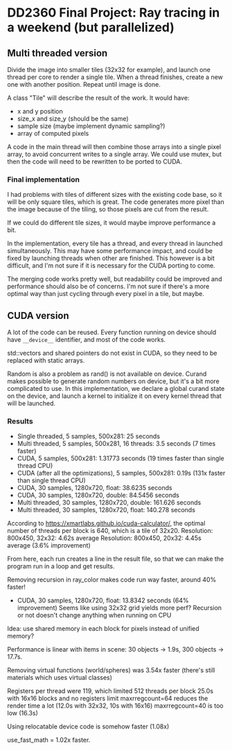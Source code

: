 # DD2360 Final Project: Ray tracing in a weekend (but parallelized)

## Multi threaded version
Divide the image into smaller tiles (32x32 for example), and launch one thread per core to render a single tile. When a thread finishes, create a new one with another position. Repeat until image is done.

A class "Tile" will describe the result of the work. It would have:
- x and y position
- size_x and size_y (should be the same)
- sample size (maybe implement dynamic sampling?)
- array of computed pixels

A code in the main thread will then combine those arrays into a single pixel array, to avoid concurrent writes to a single array.
We could use mutex, but then the code will need to be rewritten to be ported to CUDA.

### Final implementation
I had problems with tiles of different sizes with the existing code base, so it will be only square tiles, which is great. The code generates more pixel than the image because of the tiling, so those pixels are cut from the result.

If we could do different tile sizes, it would maybe improve performance a bit.

In the implementation, every tile has a thread, and every thread in launched simultaneously. This may have some performance impact, and could be fixed by launching threads when other are finished. This however is a bit difficult, and I'm not sure if it is necessary for the CUDA porting to come.

The merging code works pretty well, but readability could be improved and performance should also be of concerns. I'm not sure if there's a more optimal way than just cycling through every pixel in a tile, but maybe.

## CUDA version
A lot of the code can be reused. Every function running on device should have `__device__` identifier, and most of the code works.

std::vectors and shared pointers do not exist in CUDA, so they need to be replaced with static arrays.

Random is also a problem as rand() is not available on device. Curand makes possible to generate random numbers on device, but it's a bit more complicated to use. In this implementation, we declare a global curand state on the device, and launch a kernel to initialize it on every kernel thread that will be launched.

### Results
- Single threaded, 5 samples, 500x281: 25 seconds
- Multi threaded, 5 samples, 500x281, 16 threads: 3.5 seconds (7 times faster)
- CUDA, 5 samples, 500x281: 1.31773 seconds (19 times faster than single thread CPU)
- CUDA (after all the optimizations), 5 samples, 500x281: 0.19s (131x faster than single thread CPU)
- CUDA, 30 samples, 1280x720, float: 38.6235 seconds
- CUDA, 30 samples, 1280x720, double: 84.5456 seconds
- Multi threaded, 30 samples, 1280x720, double: 161.626 seconds
- Multi threaded, 30 samples, 1280x720, float: 140.278 seconds

According to https://xmartlabs.github.io/cuda-calculator/, the optimal number of threads per block is 640, which is a tile of 32x20.
Resolution: 800x450, 32x32: 4.62s average
Resolution: 800x450, 20x32: 4.45s average (3.6% improvement)

From here, each run creates a line in the result file, so that we can make the program run in a loop and get results.

Removing recursion in ray_color makes code run way faster, around 40% faster!
- CUDA, 30 samples, 1280x720, float: 13.8342 seconds (64% improvement)
Seems like using 32x32 grid yields more perf?
Recursion or not doesn't change anything when running on CPU

Idea: use shared memory in each block for pixels instead of unified memory?

Performance is linear with items in scene: 30 objects -> 1.9s, 300 objects -> 17.7s.

Removing virtual functions (world/spheres) was 3.54x faster (there's still materials which uses virtual classes)

Registers per thread were 119, which limited 512 threads per block
25.0s with 16x16 blocks and no registers limit
maxrregcount=64 reduces the render time a lot (12.0s with 32x32, 10s with 16x16)
maxrregcount=40 is too low (16.3s)

Using relocatable device code is somehow faster (1.08x)

use_fast_math = 1.02x faster.